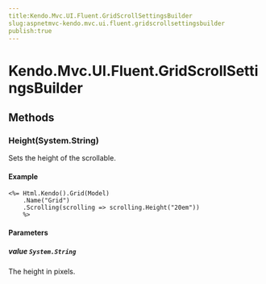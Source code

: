 ```yaml
---
title:Kendo.Mvc.UI.Fluent.GridScrollSettingsBuilder
slug:aspnetmvc-kendo.mvc.ui.fluent.gridscrollsettingsbuilder
publish:true
---
```


# Kendo.Mvc.UI.Fluent.GridScrollSettingsBuilder

## Methods

### Height(System.String)
Sets the height of the scrollable.

#### Example
    <%= Html.Kendo().Grid(Model)
        .Name("Grid")
        .Scrolling(scrolling => scrolling.Height("20em"))
        %>

#### Parameters

##### value `System.String`
The height in pixels.